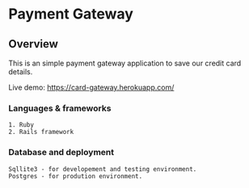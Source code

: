 # Payment Gateway

## Overview

This is an simple payment gateway application to save our credit card details.

Live demo: https://card-gateway.herokuapp.com/

### Languages & frameworks

    1. Ruby
    2. Rails framework

### Database and deployment

    Sqllite3 - for developement and testing environment.
    Postgres - for prodution environment.